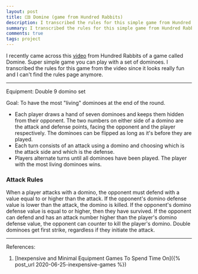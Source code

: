 ```yaml
---
layout: post
title: 🀾 Domine (game from Hundred Rabbits)
description: I transcribed the rules for this simple game from Hundred Rabbits since it looks really fun and I can't find their rules page anymore.
summary: I transcribed the rules for this simple game from Hundred Rabbits since it looks really fun and I can't find their rules page anymore.
comments: true
tags: project
---
```


I recently came across this [video](https://www.youtube.com/watch?v=fjZb190qn00) from Hundred Rabbits of a game called Domine. Super simple game you can play with a set of dominoes. I transcribed the rules for this game from the video since it looks really fun and I can't find the rules page anymore.

---

Equipment: Double 9 domino set

Goal: To have the most "living" dominoes at the end of the round.

* Each player draws a hand of seven dominoes and keeps them hidden from their opponent. The two numbers on either side of a domino are the attack and defense points, facing the opponent and the player respectively. The dominoes can be flipped as long as it's before they are played.
* Each turn consists of an attack using a domino and choosing which is the attack side and which is the defense. 
* Players alternate turns until all dominoes have been played. The player with the most living dominoes wins.

### Attack Rules

When a player attacks with a domino, the opponent must defend with a value equal to or higher than the attack. If the opponent's domino defense value is lower than the attack, the domino is killed. If the opponent's domino defense value is equal to or higher, then they have survived. If the opponent can defend and has an attack number higher than the player's domino defense value, the opponent can counter to kill the player's domino. Double dominoes get first strike, regardless if they initiate the attack.

---
References:

1. [Inexpensive and Minimal Equipment Games To Spend Time On]({% post_url 2020-06-25-inexpensive-games %})